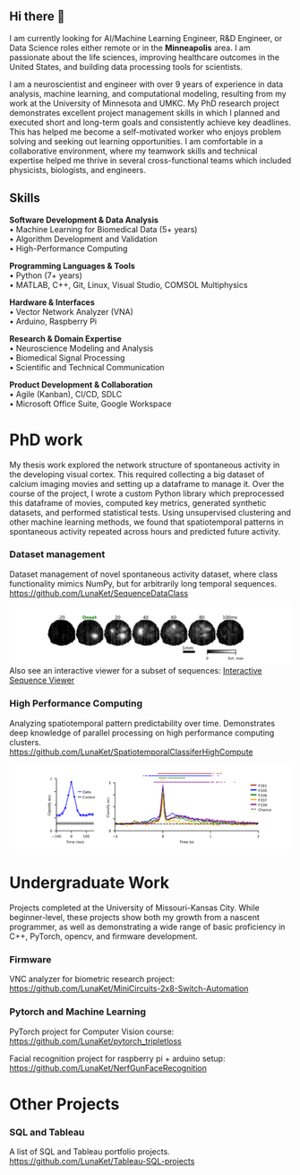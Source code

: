## Hi there 👋

I am currently looking for AI/Machine Learning Engineer, R&D Engineer, or Data Science roles either remote or in the **Minneapolis** area. I am passionate about the life sciences, improving healthcare outcomes in the United States, and building data processing tools for scientists.

I am a neuroscientist and engineer with over 9 years of experience in data analysis, machine learning, and computational modeling, resulting from my work at the University of Minnesota and UMKC. My PhD research project demonstrates excellent project management skills in which I planned and executed short and long-term goals and consistently achieve key deadlines. This has helped me become a self-motivated worker who enjoys problem solving and seeking out learning opportunities. I am comfortable in a collaborative environment, where my teamwork skills and technical expertise helped me thrive in several cross-functional teams which included physicists, biologists, and engineers. 

## Skills
**Software Development & Data Analysis**    
    • Machine Learning for Biomedical Data (5+ years)  
    • Algorithm Development and Validation  
    • High-Performance Computing   
    
**Programming Languages & Tools**  
    • Python (7+ years)  
    • MATLAB, C++, Git, Linux, Visual Studio, COMSOL Multiphysics  
    
**Hardware & Interfaces**  
    • Vector Network Analyzer (VNA)  
    • Arduino, Raspberry Pi    
    
**Research & Domain Expertise**  
    • Neuroscience Modeling and Analysis  
    • Biomedical Signal Processing  
    • Scientific and Technical Communication   
    
**Product Development & Collaboration**  
    • Agile (Kanban), CI/CD, SDLC  
    • Microsoft Office Suite, Google Workspace   

# PhD work
My thesis work explored the network structure of spontaneous activity in the developing visual cortex. This required collecting a big dataset of calcium imaging movies and setting up a dataframe to manage it. Over the course of the project, I wrote a custom Python library which preprocessed this dataframe of movies, computed key metrics, generated synthetic datasets, and performed statistical tests. Using unsupervised clustering and other machine learning methods, we found that spatiotemporal patterns in spontaneous activity repeated across hours and predicted future activity.

### Dataset management 
Dataset management of novel spontaneous activity dataset, where class functionality mimics NumPy, but for arbitrarily long temporal sequences.  
https://github.com/LunaKet/SequenceDataClass 

![Event example](imgs/sequence_profile.png) 
Also see an interactive viewer for a subset of sequences: [Interactive Sequence Viewer](https://lunaket.github.io/SequenceDataClass/index.html)


### High Performance Computing
Analyzing spatiotemporal pattern predictability over time. Demonstrates deep knowledge of parallel processing on high performance computing clusters.  
https://github.com/LunaKet/SpatiotemporalClassiferHighCompute

![classifier](imgs/classifier_profile.png)

# Undergraduate Work
Projects completed at the University of Missouri-Kansas City. While beginner-level, these projects show both my growth from a nascent programmer, as well as demonstrating a wide range of basic proficiency in C++, PyTorch, opencv, and firmware development.

### Firmware
VNC analyzer for biometric research project:  
https://github.com/LunaKet/MiniCircuits-2x8-Switch-Automation

### Pytorch and Machine Learning
PyTorch project for Computer Vision course:  
https://github.com/LunaKet/pytorch_tripletloss

Facial recognition project for raspberry pi + arduino setup:  
https://github.com/LunaKet/NerfGunFaceRecognition

# Other Projects
### SQL and Tableau
A list of SQL and Tableau portfolio projects.  
https://github.com/LunaKet/Tableau-SQL-projects 


<!--
**LunaKet/LunaKet** is a ✨ _special_ ✨ repository because its `README.md` (this file) appears on your GitHub profile.

Here are some ideas to get you started:

- 🔭 I’m currently working on ...
- 🌱 I’m currently learning ...
- 👯 I’m looking to collaborate on ...
- 🤔 I’m looking for help with ...
- 💬 Ask me about ...
- 📫 How to reach me: ...
- 😄 Pronouns: ...
- ⚡ Fun fact: ...
-->
